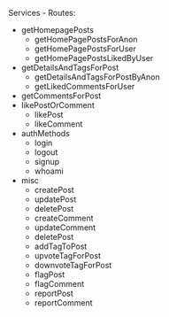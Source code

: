 Services - Routes:

 - getHomepagePosts
	- getHomePagePostsForAnon
	- getHomePagePostsForUser
	- getHomePagePostsLikedByUser
 - getDetailsAndTagsForPost
	 - getDetailsAndTagsForPostByAnon
	 - getLikedCommentsForUser
 - getCommentsForPost	
 - likePostOrComment
	- likePost
	- likeComment 
 - authMethods
	- login
	- logout
	- signup
	- whoami
 - misc
	- createPost
	- updatePost
	- deletePost
	- createComment
	- updateComment
	- deletePost
	- addTagToPost
	- upvoteTagForPost
	- downvoteTagForPost
	- flagPost
	- flagComment
	- reportPost
	- reportComment

<!-- use e.target everywhere
button.addEventListener(‘click’, event => {
 event.target.classList.toggle(‘on’);
}); -->
